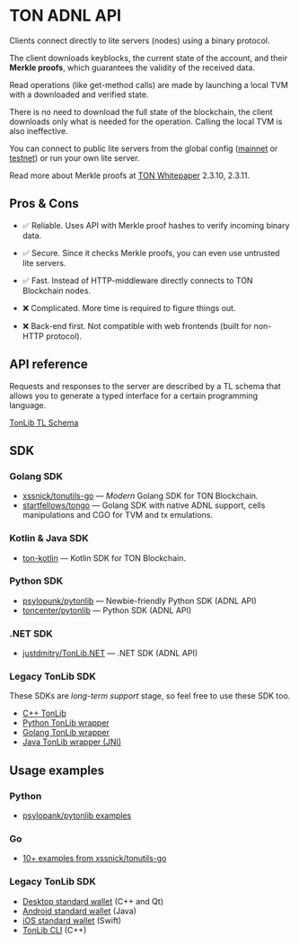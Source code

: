 # TON ADNL API

Clients connect directly to lite servers (nodes) using a binary protocol.

The client downloads keyblocks, the current state of the account, and their **Merkle proofs**, which guarantees the validity of the received data.

Read operations (like get-method calls) are made by launching a local TVM with a downloaded and verified state.

There is no need to download the full state of the blockchain, the client downloads only what is needed for the operation. Calling the local TVM is also ineffective.

You can connect to public lite servers from the global config ([mainnet](https://ton.org/global-config.json) or [testnet](https://ton.org/testnet-global.config.json)) or run your own lite server.

Read more about Merkle proofs at [TON Whitepaper](https://ton.org/ton.pdf) 2.3.10, 2.3.11.

## Pros & Cons

- ✅ Reliable. Uses API with Merkle proof hashes to verify incoming binary data.  
- ✅ Secure. Since it checks Merkle proofs, you can even use untrusted lite servers.  
- ✅ Fast. Instead of HTTP-middleware directly connects to TON Blockchain nodes. 

- ❌ Complicated. More time is required to figure things out.  
- ❌ Back-end first. Not compatible with web frontends (built for non-HTTP protocol).

## API reference

Requests and responses to the server are described by a TL schema that allows you to generate a typed interface for a certain programming language.

[TonLib TL Schema](https://github.com/ton-blockchain/ton/blob/master/tl/generate/scheme/tonlib_api.tl)

## SDK

### Golang SDK

- [xssnick/tonutils-go](https://github.com/xssnick/tonutils-go) — _Modern_ Golang SDK for TON Blockchain.
- [startfellows/tongo](https://github.com/startfellows/tongo) — Golang SDK with native ADNL support, cells manipulations and CGO for TVM and tx emulations.

### Kotlin & Java SDK

- [ton-kotlin](https://github.com/andreypfau/ton-kotlin) — Kotlin SDK for TON Blockchain.

### Python SDK

- [psylopunk/pytonlib](https://github.com/psylopunk/pytonlib) — Newbie-friendly Python SDK (ADNL API)
- [toncenter/pytonlib](https://github.com/toncenter/pytonlib) — Python SDK (ADNL API)

### .NET SDK

- [justdmitry/TonLib.NET](https://github.com/justdmitry/TonLib.NET) — .NET SDK (ADNL API)

### Legacy TonLib SDK

These SDKs are _long-term support_ stage, so feel free to use these SDK too.

- [C++ TonLib](https://github.com/ton-blockchain/ton/tree/master/example/cpp)
- [Python TonLib wrapper](https://github.com/toncenter/pytonlib)
- [Golang TonLib wrapper](https://github.com/ton-blockchain/tonlib-go)
- [Java TonLib wrapper (JNI)](https://github.com/ton-blockchain/tonlib-java)


## Usage examples

### Python

- [psylopank/pytonlib examples](https://github.com/psylopunk/pytonlib/tree/main/examples)

### Go

- [10+ examples from xssnick/tonutils-go](https://github.com/xssnick/tonutils-go/tree/master/example)

### Legacy TonLib SDK

- [Desktop standard wallet](https://github.com/ton-blockchain/wallet-desktop) (C++ and Qt)
- [Android standard wallet](https://github.com/ton-blockchain/wallet-android) (Java)
- [iOS standard wallet](https://github.com/ton-blockchain/wallet-ios) (Swift)
- [TonLib CLI](https://github.com/ton-blockchain/ton/blob/master/tonlib/tonlib/tonlib-cli.cpp) (C++)
